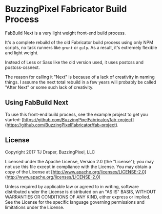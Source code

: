 # BuzzingPixel Fabricator Build Process

FabBuild Next is a very light weight front-end build process.

It's a complete rebuild of the old Fabricator build process using only NPM scripts, no task runners like `grunt` or `gulp`. As a result, it's extremely flexible and light weight.

Instead of Less or Sass like the old version used, it uses postcss and postcss-cssnext.

The reason for calling it "Next" is because of a lack of creativity in naming things. I assume the next total rebuild in a few years will probably be called "After Next" or some such lack of creativity.

## Using FabBuild Next

To use this front-end build process, see the example project to get you started: [https://github.com/BuzzingPixelFabricator/fab-project](https://github.com/BuzzingPixelFabricator/fab-project).

## License

Copyright 2017 TJ Draper, BuzzingPixel, LLC

Licensed under the Apache License, Version 2.0 (the "License");
you may not use this file except in compliance with the License.
You may obtain a copy of the License at [http://www.apache.org/licenses/LICENSE-2.0](http://www.apache.org/licenses/LICENSE-2.0)

Unless required by applicable law or agreed to in writing, software
distributed under the License is distributed on an "AS IS" BASIS,
WITHOUT WARRANTIES OR CONDITIONS OF ANY KIND, either express or implied.
See the License for the specific language governing permissions and
limitations under the License.
